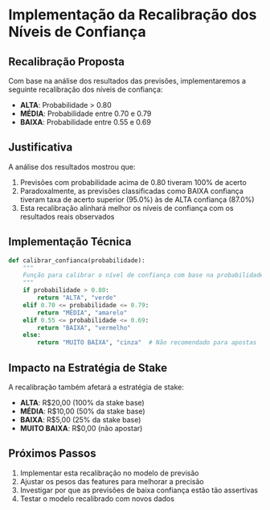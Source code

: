 # Implementação da Recalibração dos Níveis de Confiança

## Recalibração Proposta

Com base na análise dos resultados das previsões, implementaremos a seguinte recalibração dos níveis de confiança:

- **ALTA**: Probabilidade > 0.80
- **MÉDIA**: Probabilidade entre 0.70 e 0.79
- **BAIXA**: Probabilidade entre 0.55 e 0.69

## Justificativa

A análise dos resultados mostrou que:
1. Previsões com probabilidade acima de 0.80 tiveram 100% de acerto
2. Paradoxalmente, as previsões classificadas como BAIXA confiança tiveram taxa de acerto superior (95.0%) às de ALTA confiança (87.0%)
3. Esta recalibração alinhará melhor os níveis de confiança com os resultados reais observados

## Implementação Técnica

```python
def calibrar_confianca(probabilidade):
    """
    Função para calibrar o nível de confiança com base na probabilidade
    """
    if probabilidade > 0.80:
        return "ALTA", "verde"
    elif 0.70 <= probabilidade <= 0.79:
        return "MÉDIA", "amarelo"
    elif 0.55 <= probabilidade <= 0.69:
        return "BAIXA", "vermelho"
    else:
        return "MUITO BAIXA", "cinza"  # Não recomendado para apostas
```

## Impacto na Estratégia de Stake

A recalibração também afetará a estratégia de stake:

- **ALTA**: R$20,00 (100% da stake base)
- **MÉDIA**: R$10,00 (50% da stake base)
- **BAIXA**: R$5,00 (25% da stake base)
- **MUITO BAIXA**: R$0,00 (não apostar)

## Próximos Passos

1. Implementar esta recalibração no modelo de previsão
2. Ajustar os pesos das features para melhorar a precisão
3. Investigar por que as previsões de baixa confiança estão tão assertivas
4. Testar o modelo recalibrado com novos dados
